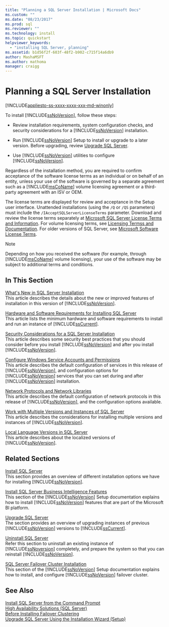 ```yaml
---
title: "Planning a SQL Server Installation | Microsoft Docs"
ms.custom: ""
ms.date: "08/23/2017"
ms.prod: sql
ms.reviewer: ""
ms.technology: install
ms.topic: quickstart
helpviewer_keywords: 
  - "installing SQL Server, planning"
ms.assetid: b1d56f2f-603f-48f2-b902-c715f14a6db9
author: MashaMSFT
ms.author: mathoma
manager: craigg
---
```

# Planning a SQL Server Installation
[!INCLUDE[appliesto-ss-xxxx-xxxx-xxx-md-winonly](../../includes/appliesto-ss-xxxx-xxxx-xxx-md-winonly.md)]

  To install [!INCLUDE[ssNoVersion](../../includes/ssnoversion-md.md)], follow these steps:  
  
-   Review installation requirements, system configuration checks, and security considerations for a [!INCLUDE[ssNoVersion](../../includes/ssnoversion-md.md)] installation.  
  
-   Run [!INCLUDE[ssNoVersion](../../includes/ssnoversion-md.md)] Setup to install or upgrade to a later version. Before upgrading, review [Upgrade SQL Server](../../database-engine/install-windows/upgrade-sql-server.md).  
  
-   Use [!INCLUDE[ssNoVersion](../../includes/ssnoversion-md.md)] utilities to configure [!INCLUDE[ssNoVersion](../../includes/ssnoversion-md.md)].  
  
 Regardless of the installation method, you are required to confirm acceptance of the software license terms as an individual or on behalf of an entity, unless your use of the software is governed by a separate agreement such as a [!INCLUDE[msCoName](../../includes/msconame-md.md)] volume licensing agreement or a third-party agreement with an ISV or OEM.  
  
 The license terms are displayed for review and acceptance in the Setup user interface. Unattended installations (using the `/Q` or `/QS` parameters) must include the `/IAcceptSQLServerLicenseTerms` parameter. Download and review the license terms separately at [Microsoft SQL Server License Terms and Information](https://www.microsoft.com/Licensing/product-licensing/sql-server.aspx). For volume licensing terms, see [Licensing Termss and Documentation](https://www.microsoftvolumelicensing.com/DocumentSearch.aspx?Mode=3&DocumentTypeId=53). For older versions of SQL Server, see [Microsoft Software License Terms](https://go.microsoft.com/fwlink/?LinkID=148209).  
  
> [!NOTE]  
>  Depending on how you received the software (for example, through [!INCLUDE[msCoName](../../includes/msconame-md.md)] volume licensing), your use of the software may be subject to additional terms and conditions.  
  
## In This Section  
 [What's New in SQL Server Installation](../../sql-server/install/what-s-new-in-sql-server-installation.md)  
 This article describes the details about the new or improved features of installation in this version of [!INCLUDE[ssNoVersion](../../includes/ssnoversion-md.md)].  
  
 [Hardware and Software Requirements for Installing SQL Server](../../sql-server/install/hardware-and-software-requirements-for-installing-sql-server.md)  
 This article lists the minimum hardware and software requirements to install and run an instance of [!INCLUDE[ssCurrent](../../includes/sscurrent-md.md)].  
  
 [Security Considerations for a SQL Server Installation](../../sql-server/install/security-considerations-for-a-sql-server-installation.md)  
 This article describes some security best practices that you should consider before you install [!INCLUDE[ssNoVersion](../../includes/ssnoversion-md.md)] and after you install [!INCLUDE[ssNoVersion](../../includes/ssnoversion-md.md)].  
  
 [Configure Windows Service Accounts and Permissions](../../database-engine/configure-windows/configure-windows-service-accounts-and-permissions.md)  
 This article describes the default configuration of services in this release of [!INCLUDE[ssNoVersion](../../includes/ssnoversion-md.md)], and configuration options for [!INCLUDE[ssNoVersion](../../includes/ssnoversion-md.md)] services that you can set during and after [!INCLUDE[ssNoVersion](../../includes/ssnoversion-md.md)] installation.  
  
 [Network Protocols and Network Libraries](../../sql-server/install/network-protocols-and-network-libraries.md)  
 This article describes the default configuration of network protocols in this release of [!INCLUDE[ssNoVersion](../../includes/ssnoversion-md.md)], and the configuration options available.  
  
 [Work with Multiple Versions and Instances of SQL Server](../../sql-server/install/work-with-multiple-versions-and-instances-of-sql-server.md)  
 This article describes the considerations for installing multiple versions and instances of [!INCLUDE[ssNoVersion](../../includes/ssnoversion-md.md)].  
  
 [Local Language Versions in SQL Server](../../sql-server/install/local-language-versions-in-sql-server.md)  
 This article describes about the localized versions of [!INCLUDE[ssNoVersion](../../includes/ssnoversion-md.md)].  
  
## Related Sections  
 [Install SQL Server](../../database-engine/install-windows/install-sql-server.md)  
 This section provides an overview of different installation options we have for installing [!INCLUDE[ssNoVersion](../../includes/ssnoversion-md.md)].  
  
 [Install SQL Server Business Intelligence Features](../../sql-server/install/install-sql-server-business-intelligence-features.md)  
 This section of the [!INCLUDE[ssNoVersion](../../includes/ssnoversion-md.md)] Setup documentation explains how to install [!INCLUDE[ssNoVersion](../../includes/ssnoversion-md.md)] features that are part of the Microsoft BI platform.  
  
 [Upgrade SQL Server](../../database-engine/install-windows/upgrade-sql-server.md)  
 The section provides an overview of upgrading instances of previous [!INCLUDE[ssNoVersion](../../includes/ssnoversion-md.md)] versions to [!INCLUDE[ssCurrent](../../includes/sscurrent-md.md)].  
  
 [Uninstall SQL Server](../../sql-server/install/uninstall-sql-server.md)  
 Refer this section to uninstall an existing instance of [!INCLUDE[ssNoversion](../../includes/ssnoversion-md.md)] completely, and prepare the system so that you can reinstall [!INCLUDE[ssNoVersion](../../includes/ssnoversion-md.md)].  
  
 [SQL Server Failover Cluster Installation](../../sql-server/failover-clusters/install/sql-server-failover-cluster-installation.md)  
 This section of the [!INCLUDE[ssNoVersion](../../includes/ssnoversion-md.md)] Setup documentation explains how to install, and configure [!INCLUDE[ssNoVersion](../../includes/ssnoversion-md.md)] failover cluster.  
  
## See Also  
 [Install SQL Server from the Command Prompt](../../database-engine/install-windows/install-sql-server-2016-from-the-command-prompt.md)   
 [High Availability Solutions &#40;SQL Server&#41;](../../database-engine/sql-server-business-continuity-dr.md)   
 [Before Installing Failover Clustering](../../sql-server/failover-clusters/install/before-installing-failover-clustering.md)   
 [Upgrade SQL Server Using the Installation Wizard &#40;Setup&#41;](../../database-engine/install-windows/upgrade-sql-server-using-the-installation-wizard-setup.md)  
